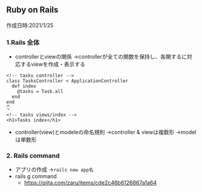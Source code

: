 ## Ruby on Rails
作成日時:2021/1/25

### 1.Rails 全体
* controllerとviewの関係
→controllerが全ての関数を保持し、各関するに対応するviewを作成・表示する
```
<!-- tasks controller -->
class TasksController < ApplicationController
  def index
    @tasks = Task.all
  end
end
👇
<!-- tasks views/index -->
<h1>Tasks index</h1>

```
* controller(view)とmodeleの命名規則
→controller & viewは複数形
→modelは単数形

### 2. Rails command
* アプリの作成
→`rails new app名`
* rails g command
  * https://qiita.com/zaru/items/cde2c46b6126867a1a64
